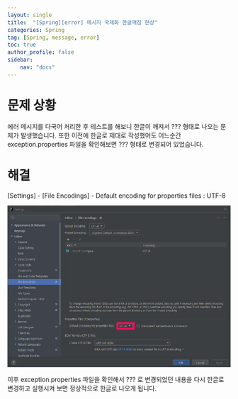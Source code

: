 ```yaml
---
layout: single
title:  "[Spring][error] 메시지 국제화 한글깨짐 현상"
categories: Spring
tag: [Spring, message, error]
toc: true
author_profile: false
sidebar:
    nav: "docs"
---
```




# 문제 상황

에러 메시지를 다국어 처리한 후 테스트를 해보니 한글이 깨져서 ??? 형태로 나오는 문제가 발생했습니다. 또한 이전에 한글로 제대로 작성했어도 어느순간 exception.properties 파일을 확인해보면 ??? 형태로 변경되어 있었습니다.



# 해결

[Settings] - [File Encodings] - Default encoding for properties files : UTF-8

![error_message_problem](../images/2022-09-12-error_message_problem/error_message_problem.png)

이후 exception.properties 파일을 확인해서 ??? 로 변경되었던 내용을 다시 한글로 변경하고 실행시켜 보면 정상적으로 한글로 나오게 됩니다. 